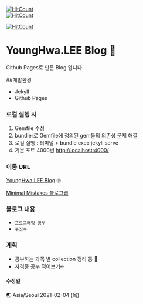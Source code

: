 [![HitCount](http://hits.dwyl.com/issuehwa/issuehwa/issuehwagithubio/issuehwagithubio.svg)](http://hits.dwyl.com/issuehwa/issuehwa/issuehwagithubio/issuehwagithubio) <br>
[![HitCount](http://hits.dwyl.com/issuehwa/issuehwagithubio.svg)](http://hits.dwyl.com/issuehwa/issuehwa.github.io) <br>

[![HitCount](http://hits.dwyl.com/issuehwa/issuehwa.github.io.svg)](http://hits.dwyl.com/issuehwa/issuehwa.github.io) <br>

# YoungHwa.LEE Blog 🎈
Github Pages로 만든 Blog 입니다.


##개발환경

- Jekyll
- Github Pages

### 로컬 실행 시  
1. Gemfile 수정
2. bundler로 Gemfile에 정의된 gem들의 의존성 문제 해결
3. 로컬 실행 : 터미널 > bundle exec jekyll serve
4. 기본 포트 4000번 [http://localhost:4000/](http://localhost:4000/)

### 이동 URL
[YoungHwa.LEE Blog](https://issuehwa.github.io) 🙄

[Minimal Mistakes 블로그웹](https://mmistakes.github.io/minimal-mistakes/)

### 블로그 내용
- `프로그래밍 공부`
- `주짓수`

### 계획
- 공부하는 과목 별 collection 정리 등 💾
- 자격증 공부 적어보기✏

#### 수정일
🌏 Asia/Seoul 2021-02-04 (목)
